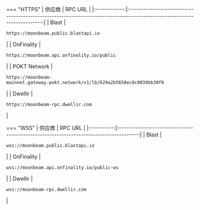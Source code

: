 === "HTTPS"
    |    供应商    |                                                         RPC URL                                                          |
    |:------------:|:------------------------------------------------------------------------------------------------------------------------:|
    |    Blast     |                     <pre style="padding-right: 2em">```https://moonbeam.public.blastapi.io```</pre>                      |
    |  OnFinality  |                  <pre style="padding-right: 2em">```https://moonbeam.api.onfinality.io/public```</pre>                   |
    | POKT Network | <pre style="padding-right: 2em">```https://moonbeam-mainnet.gateway.pokt.network/v1/lb/629a2b5650ec8c0039bb30f0```</pre> |
    |   Dwellir    |                       <pre style="padding-right: 2em">```https://moonbeam-rpc.dwellir.com```</pre>                       |

=== "WSS"
    |   供应商   |                                        RPC URL                                         |
    |:----------:|:--------------------------------------------------------------------------------------:|
    |   Blast    |     <pre style="padding-right: 2em">```wss://moonbeam.public.blastapi.io```</pre>      |
    | OnFinality | <pre style="padding-right: 2em">```wss://moonbeam.api.onfinality.io/public-ws```</pre> |
    |  Dwellir   |       <pre style="padding-right: 2em">```wss://moonbeam-rpc.dwellir.com```</pre>       |
